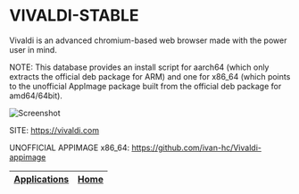 # VIVALDI-STABLE

 Vivaldi is an advanced chromium-based web browser made with the power user
 in mind.
 
 NOTE: This database provides an install script for aarch64 (which only 
 extracts the official deb package for ARM) and one for x86_64 (which points 
 to the unofficial AppImage package built from the official deb package for 
 amd64/64bit).
  
 ![Screenshot](https://vivaldi.com/wp-content/uploads/vivaldi_og.png)
 
 SITE: https://vivaldi.com
 
 UNOFFICIAL APPIMAGE x86_64: https://github.com/ivan-hc/Vivaldi-appimage
 
 | [Applications](https://portable-linux-apps.github.io/apps.html) | [Home](https://portable-linux-apps.github.io)
 | --- | --- |
